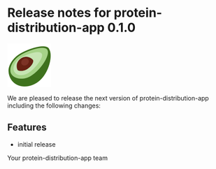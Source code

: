 # Release notes for protein-distribution-app 0.1.0
![protein-distribution-app](https://github.com/matthiaskoenig/protein-distribution-app/raw/develop/docs/images/favicon/protein-distribution-app-100x100-300dpi.png)

We are pleased to release the next version of protein-distribution-app including the 
following changes:

## Features
- initial release

Your protein-distribution-app team
